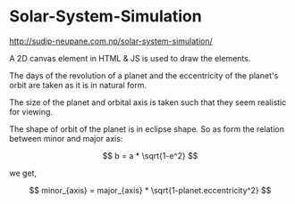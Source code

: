 # Solar-System-Simulation
http://sudip-neupane.com.np/solar-system-simulation/

A 2D canvas element in HTML & JS is used to draw the elements. 

The days of the revolution of a planet and the eccentricity of the planet's orbit are taken as it is in natural form.

The size of the planet and orbital axis is taken such that they seem realistic for viewing.

The shape of orbit of the planet is in eclipse shape. So as form the relation between minor and major axis:

$$ b = a * \sqrt{1-e^2} $$

we get,

$$ minor_{axis} = major_{axis} * \sqrt{1-planet.eccentricity^2} $$
